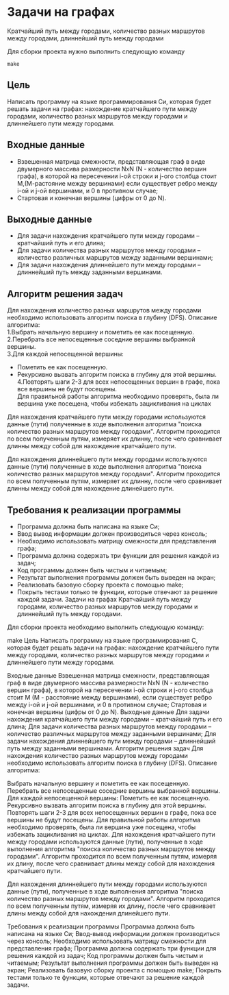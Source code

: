 # Задачи на графах
Кратчайший путь между городами, количество разных маршрутов между городами, длиннейший путь между городами

Для сборки проекта нужно выполнить следующую команду
```
make
```

## Цель
Написать программу на языке программирования Си, которая будет решать задачи на графах: нахождение кратчайшего пути между городами, количество разных маршрутов между городами и длиннейшего пути между городами.

## Входные данные
- Взвешенная матрица смежности, представляющая граф в виде двумерного массива размерности NxN (N - количество вершин графа), в которой на пересечении i-ой строки и j-ого столбца стоит М,(М-растояние между вершинами) если существует ребро между i-ой и j-ой вершинами, и 0 в противном случае;
- Cтартовая и конечная вершины (цифры от 0 до N).

## Выходные данные
- Для задачи нахождения кратчайшего пути между городами – кратчайший путь и его длина;
- Для задачи количества разных маршрутов между городами – количество различных маршрутов между заданными вершинами;
- Для задачи нахождения длиннейшего пути между городами – длиннейший путь между заданными вершинами.

## Алгоритм решения задач
Для нахождения количество разных маршрутов между городами необходимо использовать алгоритм поиска в глубину (DFS).
Описание алгоритма:  
1.Выбрать начальную вершину и пометить ее как посещенную.  
2.Перебрать все непосещенные соседние вершины выбранной вершины.  
3.Для каждой непосещенной вершины:  
  - Пометить ее как посещенную.
  - Рекурсивно вызвать алгоритм поиска в глубину для этой вершины.
	4.Повторять шаги 2-3 для всех непосещенных вершин в графе, пока все вершины не будут посещены.  
Для правильной работы алгоритма необходимо проверять, была ли вершина уже посещена, чтобы избежать зацикливания на циклах

Для нахождения кратчайшего пути между городами используются данные (пути) полученные в ходе выполнения алгоритма "поиска количество разных маршрутов между городами". Алгоритм проходится по всем полученным путям, измеряет их длинну, после чего сравнивает длинны между собой для нахождение кратчайшего пути.

Для нахождения длиннейшего пути между городами используются данные (пути) полученные в ходе выполнения алгоритма "поиска количество разных маршрутов между городами". Алгоритм проходится по всем полученным путям, измеряет их длинну, после чего сравнивает длинны между собой для нахождение длинейшего пути.

## Требования к реализации программы
- Программа должна быть написана на языке Си;
- Ввод вывод информации должен производиться через консоль;
- Необходимо использовать матрицу смежности для представления графа;
- Программа должна содержать три функции для решения каждой из задач;
- Код программы должен быть чистым и читаемым;
- Результат выполнения программы должен быть выведен на экран;
- Реализовать базовую сборку проекта с помощью make;
- Покрыть тестами только те функции, которые отвечают за решение каждой задачи.
Задачи на графах
Кратчайший путь между городами, количество разных маршрутов между городами и длиннейший путь между городами.

Для сборки проекта необходимо выполнить следующую команду:

make
Цель
Написать программу на языке программирования C, которая будет решать задачи на графах: нахождение кратчайшего пути между городами, количество разных маршрутов между городами и длиннейшего пути между городами.

Входные данные
Взвешенная матрица смежности, представляющая граф в виде двумерного массива размерности NxN (N - количество вершин графа), в которой на пересечении i-ой строки и j-ого столбца стоит М (М - расстояние между вершинами), если существует ребро между i-ой и j-ой вершинами, и 0 в противном случае;
Стартовая и конечная вершины (цифры от 0 до N).
Выходные данные
Для задачи нахождения кратчайшего пути между городами – кратчайший путь и его длина;
Для задачи количества разных маршрутов между городами – количество различных маршрутов между заданными вершинами;
Для задачи нахождения длиннейшего пути между городами – длиннейший путь между заданными вершинами.
Алгоритм решения задач
Для нахождения количество разных маршрутов между городами необходимо использовать алгоритм поиска в глубину (DFS). Описание алгоритма:

Выбрать начальную вершину и пометить ее как посещенную.
Перебрать все непосещенные соседние вершины выбранной вершины.
Для каждой непосещенной вершины:
Пометить ее как посещенную.
Рекурсивно вызвать алгоритм поиска в глубину для этой вершины.
Повторять шаги 2-3 для всех непосещенных вершин в графе, пока все вершины не будут посещены. Для правильной работы алгоритма необходимо проверять, была ли вершина уже посещена, чтобы избежать зацикливания на циклах.
Для нахождения кратчайшего пути между городами используются данные (пути), полученные в ходе выполнения алгоритма "поиска количество разных маршрутов между городами". Алгоритм проходится по всем полученным путям, измеряя их длину, после чего сравнивает длины между собой для нахождения кратчайшего пути.

Для нахождения длиннейшего пути между городами используются данные (пути), полученные в ходе выполнения алгоритма "поиска количество разных маршрутов между городами". Алгоритм проходится по всем полученным путям, измеряя их длину, после чего сравнивает длины между собой для нахождения длинейшего пути.

Требования к реализации программы
Программа должна быть написана на языке Си;
Ввод-вывод информации должен производиться через консоль;
Необходимо использовать матрицу смежности для представления графа;
Программа должна содержать три функции для решения каждой из задач;
Код программы должен быть чистым и читаемым;
Результат выполнения программы должен быть выведен на экран;
Реализовать базовую сборку проекта с помощью make;
Покрыть тестами только те функции, которые отвечают за решение каждой задачи.
